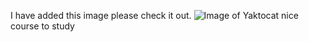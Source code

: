 I have added this image please check it out.
![Image of Yaktocat](https://octodex.github.com/images/yaktocat.png)
nice course to study
